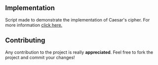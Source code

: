 ## Implementation

Script made to demonstrate the implementation of Caesar's cipher. For more information <a href="https://en.wikipedia.org/wiki/Caesar_cipher">click here.</a>

## Contributing

Any contribution to the project is really <b>appreciated</b>. Feel free to fork the project and commit your changes!<br/>
